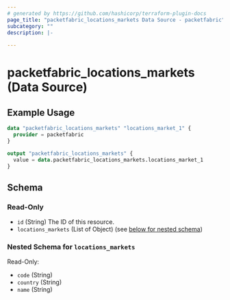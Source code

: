 ```yaml
---
# generated by https://github.com/hashicorp/terraform-plugin-docs
page_title: "packetfabric_locations_markets Data Source - packetfabric"
subcategory: ""
description: |-
  
---
```


# packetfabric_locations_markets (Data Source)



## Example Usage

```terraform
data "packetfabric_locations_markets" "locations_market_1" {
  provider = packetfabric
}

output "packetfabric_locations_markets" {
  value = data.packetfabric_locations_markets.locations_market_1
}
```

<!-- schema generated by tfplugindocs -->
## Schema

### Read-Only

- `id` (String) The ID of this resource.
- `locations_markets` (List of Object) (see [below for nested schema](#nestedatt--locations_markets))

<a id="nestedatt--locations_markets"></a>
### Nested Schema for `locations_markets`

Read-Only:

- `code` (String)
- `country` (String)
- `name` (String)




